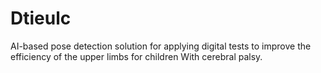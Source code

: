 # Dtieulc
AI-based pose detection solution for applying digital tests to improve the efficiency of the upper limbs for children With cerebral palsy.
